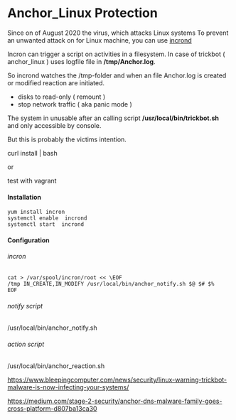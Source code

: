 # Anchor_Linux Protection

Since on of August 2020 the virus, which attacks Linux systems To prevent an unwanted attack on for Linux machine, you can use [incrond](https://github.com/blt/incron)

Incron can trigger a script on activities in a filesystem. In case of trickbot ( anchor_linux ) uses logfile file in   **/tmp/Anchor.log**. 

So incrond watches the /tmp-folder and when an file Anchor.log is created or modified reaction are initiated.

- disks to read-only ( remount )
- stop network traffic ( aka panic mode )

The system in unusable  after an  calling  script  **/usr/local/bin/trickbot.sh** and only accessible by console.

But  this is probably the victims intention.


curl install | bash 

or

test with  vagrant  

#### Installation

    yum install incron
    systemctl enable  incrond
    systemctl start  incrond

#### Configuration

###### incron  

``` 
cat > /var/spool/incron/root << \EOF
/tmp IN_CREATE,IN_MODIFY /usr/local/bin/anchor_notify.sh $@ $# $%
EOF
```

###### notify script

/usr/local/bin/anchor_notify.sh

###### action script

/usr/local/bin/anchor_reaction.sh


https://www.bleepingcomputer.com/news/security/linux-warning-trickbot-malware-is-now-infecting-your-systems/

https://medium.com/stage-2-security/anchor-dns-malware-family-goes-cross-platform-d807ba13ca30
